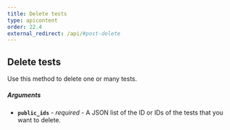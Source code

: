 ```yaml
---
title: Delete tests
type: apicontent
order: 22.4
external_redirect: /api/#post-delete
---
```


## Delete tests

Use this method to delete one or many tests.

##### Arguments

*   **`public_ids`** - _required_ - A JSON list of the ID or IDs of the tests that you want to delete.
